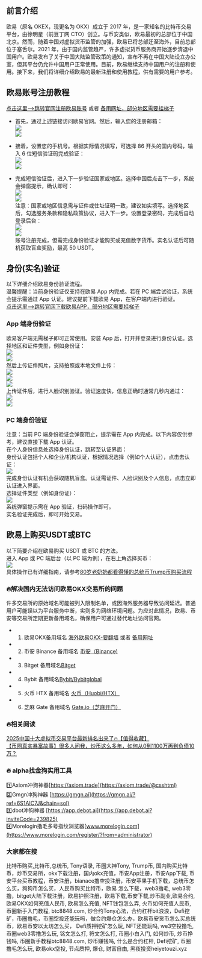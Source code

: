 ## 前言介绍  
欧易（原名 OKEX，现更名为 OKX）成立于 2017 年，是一家知名的比特币交易平台，由徐明星（前豆丁网 CTO）创立。与币安类似，欧易最初的总部位于中国北京。然而，随着中国对虚拟货币监管的加强，欧易已将总部迁至海外，目前总部位于塞舌尔。2021 年，由于国内监管趋严，许多虚拟货币服务商开始逐步清退中国用户。欧易发布了关于中国大陆监管政策的通知，宣布不再在中国大陆设立办公室，但其平台仍允许中国用户正常使用。目前，欧易继续支持中国用户的注册和使用。接下来，我们将详细介绍欧易的最新注册和使用教程，供有需要的用户参考。

## 欧易账号注册教程  
[点击这里–>跳转官网注册欧易账号](https://www.chouyi.world/zh-hans/join/18639032) 或者 [备用网址，部分地区需要挂梯子](https://www.okx.com/zh-hans/join/74873351)  

- 首先，通过上述链接访问欧易官网。然后，输入您的注册邮箱：  
[![](https://ac63e02.webp.li/okx2.jpg)](https://btc8848.com/top-10-exchanges)  
[![](https://ac63e02.webp.li/okx3.jpg)](https://btc8848.com/top-10-exchanges)  

- 接着，设置您的手机号。根据实际情况填写，可选择 86 开头的国内号码，输入 6 位短信验证码完成验证：  
[![](https://ac63e02.webp.li/okx4.jpg)](https://btc8848.com/top-10-exchanges)  
[![](https://ac63e02.webp.li/okx5.jpg)](https://btc8848.com/top-10-exchanges)  

- 完成短信验证后，进入下一步验证国家或地区。选择中国后点击下一步，系统会弹窗提示，确认即可：  
[![](https://ac63e02.webp.li/okx6.jpg)](https://btc8848.com/top-10-exchanges)  
[![](https://ac63e02.webp.li/okx7.jpg)](https://btc8848.com/top-10-exchanges)  
注意：国家或地区信息需与证件或住址证明一致，建议如实填写。选择地区后，勾选服务条款和隐私政策协议，进入下一步。设置登录密码，完成后自动登录后台：  
[![](https://ac63e02.webp.li/okx8.jpg)](https://btc8848.com/top-10-exchanges)  
[![](https://ac63e02.webp.li/okx9.jpg)](https://btc8848.com/top-10-exchanges)  
账号注册完成，但需完成身份验证才能购买或充值数字货币。实名认证后可随机获取盲盒奖励，最高 50 USDT。

## 身份(实名)验证  
以下详细介绍欧易身份验证流程。  
温馨提醒：当前身份验证仅支持在欧易 App 内完成。若在 PC 端尝试验证，系统会提示需通过 App 认证。建议提前下载欧易 App，在客户端内进行验证。  
[点击这里–>跳转官网下载欧易APP，部分地区需要挂梯子](https://www.okx.com/cn/download)  

### App 端身份验证  
欧易客户端无需梯子即可正常使用。安装 App 后，打开并登录进行身份认证。选择地区和证件类型，例如身份证：  
[![](https://ac63e02.webp.li/okx_app1.jpg)](https://btc8848.com/top-10-exchanges)  
[![](https://ac63e02.webp.li/okx_app2.jpg)](https://btc8848.com/top-10-exchanges)  
然后上传证件照片，支持拍照或本地文件上传：  
[![](https://ac63e02.webp.li/okx_app3.jpg)](https://btc8848.com/top-10-exchanges)  
[![](https://ac63e02.webp.li/okx_app4.jpg)](https://btc8848.com/top-10-exchanges)  
[![](https://ac63e02.webp.li/okx_app5.jpg)](https://btc8848.com/top-10-exchanges)  
上传证件后，进行人脸识别验证。验证速度快，信息正确时通常几秒内通过：  
[![](https://ac63e02.webp.li/okx_app6.jpg)](https://btc8848.com/top-10-exchanges)  
[![](https://ac63e02.webp.li/okx_app7.jpg)](https://btc8848.com/top-10-exchanges)  

### PC 端身份验证  
注意：当前 PC 端身份验证会弹窗阻止，提示需在 App 内完成。以下内容仅供参考，建议直接下载 App 认证。  
在个人身份信息处选择身份认证，跳转至认证界面：  
身份认证包括个人和企业/机构认证，根据情况选择（例如个人认证），点击去认证：  
[![](https://ac63e02.webp.li/okx10.jpg)](https://btc8848.com/top-10-exchanges)  
完成身份认证有机会获取随机盲盒。认证需证件、人脸识别及个人信息，点击立即认证进入界面。  
选择证件类型（例如身份证）：  
[![](https://ac63e02.webp.li/okx12.jpg)](https://btc8848.com/top-10-exchanges)  
系统弹窗提示需在 App 验证，扫码操作即可。  
实名验证完成后，即可开始交易。

## 欧易上购买USDT或BTC  
以下简要介绍在欧易购买 USDT 或 BTC 的方法。  
进入 App 或 PC 端后台（以 PC 端为例），在右上角选择买币：  
[![](https://ac63e02.webp.li/okx14.jpg)](https://btc8848.com/top-10-exchanges)  
具体操作已有详细指南，请参考[80岁老奶奶都看得懂的总统币Trump币购买流程](https://heiyetouzi.xyz/ouyi-trump/)  

### 🔥解决国内无法访问欧易OKX交易所的问题  
许多交易所的原始域名可能被列入限制名单，或因海外服务器导致访问延迟。普通用户可能误以为平台服务中断，实则多为网络环境问题。为应对此情况，欧易、币安等交易所定期更新备用域名，确保用户可通过替代地址访问官网。  

- 1. 欧易OKX备用域名 [海外欧易OKX-要翻墙](https://www.okx.com/zh-hans/join/74873351) 或者 [备用网址](https://www.chouyi.world/zh-hans/join/18639032)  
- 2. 币安 Binance 备用域名 [币安（Binance)](https://accounts.binance.com/zh-CN/register?ref=36457687)  
- 3. Bitget 备用域名[Bitget](https://www.bitget.com/zh-CN/referral/register?from=referral&clacCode=VRNEYUTR)  
- 4. Bybit 备用域名[Bybit/Bybitglobal](https://www.bybitglobal.com/zh-MY/invite/?ref=VMKORMM)  
- 5. 火币 HTX 备用域名 [火币（Huobi/HTX）](https://www.htx.com/invite/zh-cn/1f?invite_code=whf45223)  
- 6. 芝麻 Gate 备用域名 [Gate.io（芝麻开门）](https://www.gate.io/zh/signup?ref_type=103&ref=A1ERAQ)  

### 🔥相关阅读  
[2025中国十大虚拟币交易平台最新排名出来了🔥【值得收藏】](https://btc8848.com/top-10-exchanges/)  
[【币圈真实暴富故事】很多人问我，炒币这么多年，如何从0到1100万再到负债10万？](https://heiyetouzi.xyz/biquanstory001/)  

### 🔥 alpha找金狗实用工具  
1️⃣Axiom冲狗神器[https://axiom.trade](https://axiom.trade/@csshtml)  
2️⃣Gmgn冲狗神器 [https://gmgn.ai](https://gmgn.ai/?ref=6S1AIC7J&chain=sol)  
3️⃣dbot冲狗神器 [https://app.debot.ai](https://app.debot.ai?inviteCode=239825)  
4️⃣Morelogin撸毛多号指纹浏览器[www.morelogin.com](https://www.morelogin.com/register/?from=administrator)  

### 大家都在搜  
比特币购买,比特币,总统币, Tony语录, 币圈大神Tony, Trump币, 国内购买比特币，炒币交易所，okx下载注册，国内okx充值，币安App注册，币安App下载, 币安平台买币教程，币安注册，bianace撸空投注册，币安苹果手机下载，总统币怎么买，狗狗币怎么买，人民币购买比特币，欧易 怎么下载，web3撸毛, web3零撸，bitget大陆下载注册，欧易护照注册，欧易下载,币安下载,炒币副业,欧易合约, 欧易OKX如何充值人民币, 欧易怎么充值, NFT钱包怎么弄, 火币如何充值人民币, 币圈新手入门教程, btc8848.com, 炒合约Tony心法，合约杠杆bit浪浪，Defi挖矿，币圈撸毛，币圈空投还能玩吗，做合约爆仓怎么办，欧易币安货币怎么买总统币，欧易币安以太坊怎么买， Defi质押挖矿怎么玩, NFT还能玩吗, we3空投撸毛, 币圈web3零撸怎么玩, 铭文怎么打, 符文怎么打, 币圈小白入门, 如何炒币, 炒币挣钱吗, 币圈新手教程btc8848.com, 炒币赚钱吗, 什么是合约杠杆, Defi挖矿, 币圈撸毛怎么玩, 欧易okx空投, 节点质押, 爆仓, 财富自由, 黑夜投资heiyetouzi.xyz